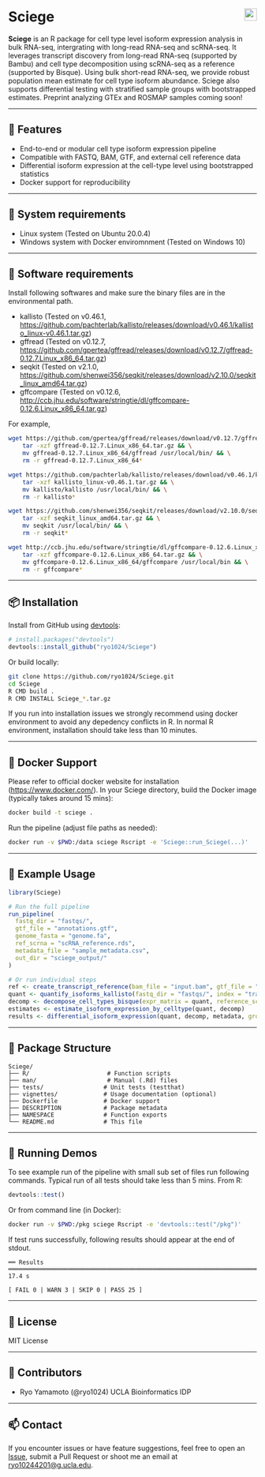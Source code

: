 # Sciege <img src="https://img.shields.io/badge/R-%23276DC3?style=flat&logo=r&logoColor=white" align="right" height="25"/>

**Sciege** is an R package for cell type level isoform expression analysis in bulk RNA-seq, intergrating with long-read RNA-seq and scRNA-seq. It leverages transcript discovery from long-read RNA-seq (supported by Bambu) and cell type decomposition using scRNA-seq as a reference (supported by Bisque). Using bulk short-read RNA-seq, we provide robust population mean estimate for cell type isoform abundance. Sciege also supports differential testing with stratified sample groups with bootstrapped estimates. Preprint analyzing GTEx and ROSMAP samples coming soon! 

---

## 🔧 Features

- End-to-end or modular cell type isoform expression pipeline
- Compatible with FASTQ, BAM, GTF, and external cell reference data
- Differential isoform expression at the cell-type level using bootstrapped statistics
- Docker support for reproducibility

---
## 🔧 System requirements

- Linux system (Tested on Ubuntu 20.0.4)
- Windows system with Docker enviromnment (Tested on Windows 10)

---
## 🔧 Software requirements

Install following softwares and make sure the binary files are in the environmental path.

- kallisto (Tested on v0.46.1, https://github.com/pachterlab/kallisto/releases/download/v0.46.1/kallisto_linux-v0.46.1.tar.gz)
- gffread (Tested on v0.12.7, https://github.com/gpertea/gffread/releases/download/v0.12.7/gffread-0.12.7.Linux_x86_64.tar.gz)
- seqkit (Tested on v2.1.0, https://github.com/shenwei356/seqkit/releases/download/v2.10.0/seqkit_linux_amd64.tar.gz)
- gffcompare (Tested on v0.12.6, http://ccb.jhu.edu/software/stringtie/dl/gffcompare-0.12.6.Linux_x86_64.tar.gz)

For example,
```bash
wget https://github.com/gpertea/gffread/releases/download/v0.12.7/gffread-0.12.7.Linux_x86_64.tar.gz && \
    tar -xzf gffread-0.12.7.Linux_x86_64.tar.gz && \
    mv gffread-0.12.7.Linux_x86_64/gffread /usr/local/bin/ && \
    rm -r gffread-0.12.7.Linux_x86_64*

wget https://github.com/pachterlab/kallisto/releases/download/v0.46.1/kallisto_linux-v0.46.1.tar.gz && \
    tar -xzf kallisto_linux-v0.46.1.tar.gz && \
    mv kallisto/kallisto /usr/local/bin/ && \
    rm -r kallisto*

wget https://github.com/shenwei356/seqkit/releases/download/v2.10.0/seqkit_linux_amd64.tar.gz && \
    tar -xzf seqkit_linux_amd64.tar.gz && \
    mv seqkit /usr/local/bin/ && \
    rm -r seqkit*

wget http://ccb.jhu.edu/software/stringtie/dl/gffcompare-0.12.6.Linux_x86_64.tar.gz && \
    tar -xzf gffcompare-0.12.6.Linux_x86_64.tar.gz && \
    mv gffcompare-0.12.6.Linux_x86_64/gffcompare /usr/local/bin && \
    rm -r gffcompare*
```
---

## 📦 Installation

Install from GitHub using [devtools](https://cran.r-project.org/package=devtools):

```r
# install.packages("devtools")
devtools::install_github("ryo1024/Sciege")
```

Or build locally:

```bash
git clone https://github.com/ryo1024/Sciege.git
cd Sciege
R CMD build .
R CMD INSTALL Sciege_*.tar.gz
```

If you run into installation issues we strongly recommend using docker environment to avoid any depedency conflicts in R. In normal R environment, installation should take less than 10 minutes.

---

## 🐳 Docker Support


Please refer to official docker website for installation (https://www.docker.com/). 
In your Sciege directory, build the Docker image (typically takes around 15 mins):

```bash
docker build -t sciege .
```

Run the pipeline (adjust file paths as needed):

```bash
docker run -v $PWD:/data sciege Rscript -e 'Sciege::run_Sciege(...)'
```

---

## 🚀 Example Usage

```r
library(Sciege)

# Run the full pipeline
run_pipeline(
  fastq_dir = "fastqs/",
  gtf_file = "annotations.gtf",
  genome_fasta = "genome.fa",
  ref_scrna = "scRNA_reference.rds",
  metadata_file = "sample_metadata.csv",
  out_dir = "sciege_output/"
)

# Or run individual steps
ref <- create_transcript_reference(bam_file = "input.bam", gtf_file = "annotations.gtf", genome_fasta = "genome.fa")
quant <- quantify_isoforms_kallisto(fastq_dir = "fastqs/", index = "transcript_index", output_dir = "quant_output/")
decomp <- decompose_cell_types_bisque(expr_matrix = quant, reference_sce = readRDS("ref_scrna.rds"), out_dir = "decomp_output/")
estimates <- estimate_isoform_expression_by_celltype(quant, decomp)
results <- differential_isoform_expression(quant, decomp, metadata, group_col = "condition")
```

---

## 📂 Package Structure

```
Sciege/
├── R/                      # Function scripts
├── man/                    # Manual (.Rd) files
├── tests/                 # Unit tests (testthat)
├── vignettes/             # Usage documentation (optional)
├── Dockerfile             # Docker support
├── DESCRIPTION            # Package metadata
├── NAMESPACE              # Function exports
└── README.md              # This file
```

---

## 🧪 Running Demos

To see example run of the pipeline with small sub set of files run following commands. Typical run of all tests should take less than 5 mins.
From R:

```r
devtools::test()
```

Or from command line (in Docker):

```bash
docker run -v $PWD:/pkg sciege Rscript -e 'devtools::test("/pkg")'
```

If test runs successfully, following results should appear at the end of stdout.

```
══ Results ════════════════════════════════════════════════════════════════════════════════════════════════════════════════════════════════════════════════════════════════════════════════════════════════════════════════Duration: 17.4 s

[ FAIL 0 | WARN 3 | SKIP 0 | PASS 25 ]
```

---

## 📃 License

MIT License

---

## 👥 Contributors

- Ryo Yamamoto (@ryo1024) UCLA Bioinformatics IDP

---

## 📫 Contact

If you encounter issues or have feature suggestions, feel free to open an [Issue](https://github.com/ryo1024/Sciege/issues), submit a Pull Request or shoot me an email at ryo10244201@g.ucla.edu.
